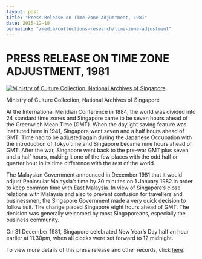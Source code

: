 ```yaml
---
layout: post
title: "Press Release on Time Zone Adjustment, 1981"
date: 2015-12-18
permalink: "/media/collections-research/time-zone-adjustment"
---
```




# PRESS RELEASE ON TIME ZONE ADJUSTMENT, 1981

[![Ministry of Culture Collection, National Archives of Singapore](http://www.nas.gov.sg/blogs/archivistpick/wp-content/uploads/2015/12/2015-12-18-L.jpg)](http://www.nas.gov.sg/archivesonline/speeches/record-details/7b34212e-115d-11e3-83d5-0050568939ad)

Ministry of Culture Collection, National Archives of Singapore

At the International Meridian Conference in 1884, the world was divided into 24 standard time zones and Singapore came to be seven hours ahead of the Greenwich Mean Time (GMT). When the daylight saving feature was instituted here in 1941, Singapore went seven and a half hours ahead of GMT. Time had to be adjusted again during the Japanese Occupation with the introduction of Tokyo time and Singapore became nine hours ahead of GMT. After the war, Singapore went back to the pre-war GMT plus seven and a half hours, making it one of the few places with the odd half or quarter hour in its time difference with the rest of the world.

The Malaysian Government announced in December 1981 that it would adjust Peninsular Malaysia’s time by 30 minutes on 1 January 1982 in order to keep common time with East Malaysia. In view of Singapore’s close relations with Malaysia and also to prevent confusion for travellers and businessmen, the Singapore Government made a very quick decision to follow suit. The change placed Singapore eight hours ahead of GMT. The decision was generally welcomed by most Singaporeans, especially the business community.

On 31 December 1981, Singapore celebrated New Year’s Day half an hour earlier at 11.30pm, when all clocks were set forward to 12 midnight.

To view more details of this press release and other records, click [here](http://www.nas.gov.sg/archivesonline/speeches/record-details/7b34212e-115d-11e3-83d5-0050568939ad).